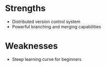 # Strengths
- Distributed version control system
- Powerful branching and merging capabilities
# Weaknesses
- Steep learning curve for beginners